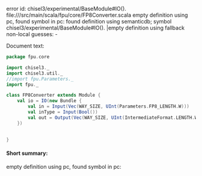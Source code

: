 error id: chisel3/experimental/BaseModule#IO().
file://<WORKSPACE>/src/main/scala/fpu/core/FP8Converter.scala
empty definition using pc, found symbol in pc: 
found definition using semanticdb; symbol chisel3/experimental/BaseModule#IO().
|empty definition using fallback
non-local guesses:
	 -

Document text:

```scala
package fpu.core

import chisel3._
import chisel3.util._
//import fpu.Parameters._
import fpu._

class FP8Converter extends Module {
    val io = IO(new Bundle {
        val in = Input(Vec(WAY_SIZE, UInt(Parameters.FP8_LENGTH.W)))
        val inType = Input(Bool())
        val out = Output(Vec(WAY_SIZE, UInt(IntermediateFormat.LENGTH.W)))
    })

    
}
```

#### Short summary: 

empty definition using pc, found symbol in pc: 